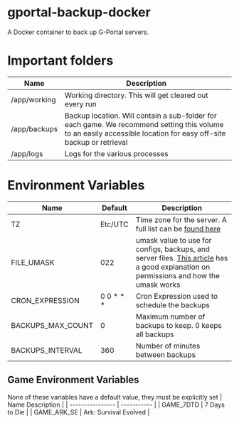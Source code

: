 # gportal-backup-docker
A Docker container to back up G-Portal servers.

# Important folders
| Name | Description |
| - | - |
| /app/working | Working directory. This will get cleared out every run |
| /app/backups | Backup location. Will contain a sub-folder for each game. We recommend setting this volume to an easily accessible location for easy off-site backup or retrieval |
| /app/logs | Logs for the various processes |

# Environment Variables
| Name | Default | Description |
| ---------------- | ------- | ----------- |
| TZ | Etc/UTC | Time zone for the server. A full list can be [found here](https://en.wikipedia.org/wiki/List_of_tz_database_time_zones)
| FILE_UMASK | 022 | umask value to use for configs, backups, and server files. [This article](https://www.digitalocean.com/community/tutorials/linux-permissions-basics-and-how-to-use-umask-on-a-vps) has a good explanation on permissions and how the umask works
| CRON_EXPRESSION | 0 0 * * * | Cron Expression used to schedule the backups |
| BACKUPS_MAX_COUNT | 0 | Maximum number of backups to keep. 0 keeps all backups |
| BACKUPS_INTERVAL | 360 | Number of minutes between backups |

## Game Environment Variables
None of these variables have a default value, they must be explicitly set
| Name Description |
| ---------------- | ----------- |
| GAME_7DTD | 7 Days to Die |
| GAME_ARK_SE | Ark: Survival Evolved |